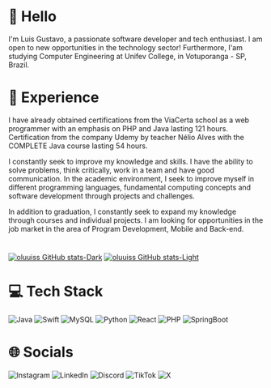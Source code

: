 <h1>👻 Hello</h1>
I'm Luis Gustavo, a passionate software developer and tech enthusiast. I am open to new opportunities in the technology sector! Furthermore, I'am studying Computer Engineering at Unifev College, in Votuporanga - SP, Brazil.

<h1>📌 Experience</h1>

I have already obtained certifications from the ViaCerta school as a web programmer with an emphasis on PHP and Java lasting 121 hours.
Certification from the company Udemy by teacher Nélio Alves with the COMPLETE Java course lasting 54 hours.

I constantly seek to improve my knowledge and skills. I have the ability to solve problems, think critically, work in a team and have good communication. In the academic environment, I seek to improve myself in different programming languages, fundamental computing concepts and software development through projects and challenges.

In addition to graduation, I constantly seek to expand my knowledge through courses and individual projects. I am looking for opportunities in the job market in the area of ​​Program Development, Mobile and Back-end.

<h1></h1>

[![oluuiss GitHub stats-Dark](https://github-readme-stats.vercel.app/api?username=oluuiss&show_icons=true&theme=dark#gh-dark-mode-only)](https://github.com/oluuiss/github-readme-stats#gh-dark-mode-only)
[![oluuiss GitHub stats-Light](https://github-readme-stats.vercel.app/api?username=oluuiss&show_icons=true&theme=default#gh-light-mode-only)](https://github.com/oluuiss/github-readme-stats#gh-light-mode-only) 



<h1>💻 Tech Stack</h1>

![Java](https://img.shields.io/badge/Java-ED8B00?style=for-the-badge&logo=openjdk&logoColor=white) ![Swift](https://img.shields.io/badge/swift-F54A2A?style=for-the-badge&logo=swift&logoColor=white) ![MySQL](https://img.shields.io/badge/MySQL-00000F?style=for-the-badge&logo=mysql&logoColor=white) ![Python](https://img.shields.io/badge/python-3670A0?style=for-the-badge&logo=python&logoColor=ffdd54) ![React](https://img.shields.io/badge/react-%2320232a.svg?style=for-the-badge&logo=react&logoColor=%2361DAFB) ![PHP](https://img.shields.io/badge/PHP-777BB4?style=for-the-badge&logo=php&logoColor=white) ![SpringBoot](https://img.shields.io/badge/Spring-6DB33F?style=for-the-badge&logo=spring&logoColor=white)

<h1>🌐 Socials</h1>

![Instagram](https://img.shields.io/badge/Instagram-%23E4405F.svg?style=for-the-badge&logo=Instagram&logoColor=white) ![LinkedIn](https://img.shields.io/badge/linkedin-%230077B5.svg?style=for-the-badge&logo=linkedin&logoColor=white) ![Discord](https://img.shields.io/badge/Discord-%235865F2.svg?style=for-the-badge&logo=discord&logoColor=white)
 ![TikTok](https://img.shields.io/badge/TikTok-%23000000.svg?style=for-the-badge&logo=TikTok&logoColor=white) ![X](https://img.shields.io/badge/X-%23000000.svg?style=for-the-badge&logo=X&logoColor=white)
